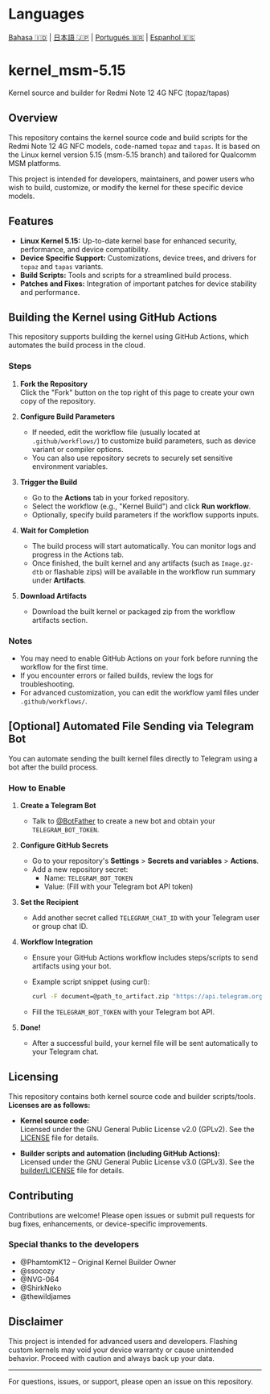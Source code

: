 # Languages
[Bahasa 🇮🇩](lang/README_id.md) | [日本語 🇯🇵](lang/README_jp.md) | [Portugués 🇧🇷](lang/README_pt.md) | [Espanhol 🇪🇸](lang/README_es.md)

# kernel_msm-5.15

Kernel source and builder for Redmi Note 12 4G NFC (topaz/tapas)

## Overview

This repository contains the kernel source code and build scripts for the Redmi Note 12 4G NFC models, code-named `topaz` and `tapas`. It is based on the Linux kernel version 5.15 (msm-5.15 branch) and tailored for Qualcomm MSM platforms.

This project is intended for developers, maintainers, and power users who wish to build, customize, or modify the kernel for these specific device models.

## Features

- **Linux Kernel 5.15:** Up-to-date kernel base for enhanced security, performance, and device compatibility.
- **Device Specific Support:** Customizations, device trees, and drivers for `topaz` and `tapas` variants.
- **Build Scripts:** Tools and scripts for a streamlined build process.
- **Patches and Fixes:** Integration of important patches for device stability and performance.

## Building the Kernel using GitHub Actions

This repository supports building the kernel using GitHub Actions, which automates the build process in the cloud.

### Steps

1. **Fork the Repository**  
   Click the "Fork" button on the top right of this page to create your own copy of the repository.

2. **Configure Build Parameters**  
   - If needed, edit the workflow file (usually located at `.github/workflows/`) to customize build parameters, such as device variant or compiler options.
   - You can also use repository secrets to securely set sensitive environment variables.

3. **Trigger the Build**  
   - Go to the **Actions** tab in your forked repository.
   - Select the workflow (e.g., "Kernel Build") and click **Run workflow**.
   - Optionally, specify build parameters if the workflow supports inputs.

4. **Wait for Completion**  
   - The build process will start automatically. You can monitor logs and progress in the Actions tab.
   - Once finished, the built kernel and any artifacts (such as `Image.gz-dtb` or flashable zips) will be available in the workflow run summary under **Artifacts**.

5. **Download Artifacts**  
   - Download the built kernel or packaged zip from the workflow artifacts section.

### Notes

- You may need to enable GitHub Actions on your fork before running the workflow for the first time.
- If you encounter errors or failed builds, review the logs for troubleshooting.
- For advanced customization, you can edit the workflow yaml files under `.github/workflows/`.

## [Optional] Automated File Sending via Telegram Bot

You can automate sending the built kernel files directly to Telegram using a bot after the build process.

### How to Enable

1. **Create a Telegram Bot**  
   - Talk to [@BotFather](https://t.me/BotFather) to create a new bot and obtain your `TELEGRAM_BOT_TOKEN`.

2. **Configure GitHub Secrets**  
   - Go to your repository's **Settings** > **Secrets and variables** > **Actions**.
   - Add a new repository secret:
     - Name: `TELEGRAM_BOT_TOKEN`
     - Value: (Fill with your Telegram bot API token)

3. **Set the Recipient**  
   - Add another secret called `TELEGRAM_CHAT_ID` with your Telegram user or group chat ID.

4. **Workflow Integration**  
   - Ensure your GitHub Actions workflow includes steps/scripts to send artifacts using your bot.  
   - Example script snippet (using curl):

     ```sh
     curl -F document=@path_to_artifact.zip "https://api.telegram.org/bot${{ secrets.TELEGRAM_BOT_TOKEN }}/sendDocument?chat_id=${{ secrets.TELEGRAM_CHAT_ID }}&caption=Kernel build complete!"
     ```

   - Fill the `TELEGRAM_BOT_TOKEN` with your Telegram bot API.

5. **Done!**  
   - After a successful build, your kernel file will be sent automatically to your Telegram chat.

## Licensing

This repository contains both kernel source code and builder scripts/tools.  
**Licenses are as follows:**

- **Kernel source code:**  
  Licensed under the GNU General Public License v2.0 (GPLv2). See the [LICENSE](LICENSE) file for details.

- **Builder scripts and automation (including GitHub Actions):**  
  Licensed under the GNU General Public License v3.0 (GPLv3). See the [builder/LICENSE](builder/LICENSE) file for details.

## Contributing

Contributions are welcome! Please open issues or submit pull requests for bug fixes, enhancements, or device-specific improvements.

### Special thanks to the developers

- @PhamtomK12 – Original Kernel Builder Owner
- @ssocozy
- @NVG-064
- @ShirkNeko
- @thewildjames

## Disclaimer

This project is intended for advanced users and developers. Flashing custom kernels may void your device warranty or cause unintended behavior. Proceed with caution and always back up your data.

---

For questions, issues, or support, please open an issue on this repository.
